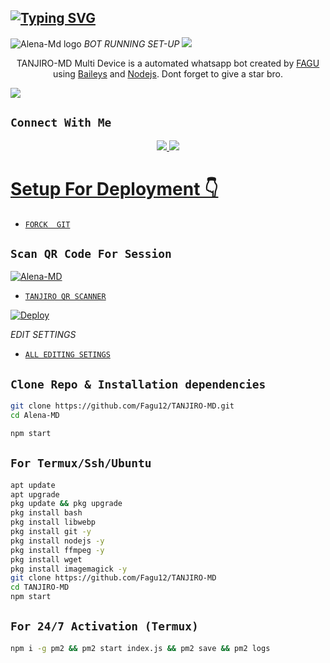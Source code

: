 ## [![Typing SVG](https://readme-typing-svg.herokuapp.com?font=Rockstar-ExtraBold&color=F33A6A&lines=𝐖𝐄𝐋𝐂𝐎𝐌𝐄+𝐓𝐎+𝙏𝘼𝙉𝙅𝙄𝙍𝙊+-+𝐌𝐃+𝐖𝐀+𝐁𝐎𝐓+𝐑𝐄𝐏𝐎.;𝘾𝙍𝙀𝘼𝙏𝙀𝘿+𝘽𝙔+𝙁𝘼𝙂𝙐;𝙏𝙃𝙄𝙎+𝙄𝙎+𝘼+𝘽𝙂𝙈+𝙎𝙏𝙄𝘾𝙆𝙀𝙍+𝘽𝙊𝙏;𝙒𝙄𝙏𝙃+𝙈𝙊𝙍𝙀+𝙁𝙀𝘼𝙏𝙐𝙍𝙀𝙎;𝙏𝙃𝘼𝙉𝙆𝙎+𝙁𝙊𝙍+𝙑𝙄𝙎𝙄𝙏𝙄𝙉𝙂+𝙊𝙐𝙍+𝙂𝙄𝙏)](https://git.io/typing-svg)
![Alena-Md logo](https://telegra.ph/file/e4faa85cf3c3215b6ab90.jpg)
   *BOT RUNNING SET-UP*
<img src="https://user-images.githubusercontent.com/73097560/115834477-dbab4500-a447-11eb-908a-139a6edaec5c.gif">

<p align="center">
TANJIRO-MD Multi Device is a automated whatsapp bot created by <a href="https://github.com/dominator454" target="_blank">FAGU</a> using <a href="https://github.com/adiwajshing/Baileys" target="_blank">Baileys</a> and <a href="https://github.com/nodejs" target="_blank">Nodejs</a>. Dont forget to give a star bro.
</p>
<img src="https://user-images.githubusercontent.com/73097560/115834477-dbab4500-a447-11eb-908a-139a6edaec5c.gif">

## ```Connect With Me```
<p align="center">
<a href="https://wa.me13654422946/"><img src="https://img.shields.io/badge/Contact FAGU-25D366?style=for-the-badge&logo=whatsapp&logoColor=white" />
<a href="https://chat.whatsapp.com/LSHTaeqMMKr4TzzDonIpLA"><img src="https://img.shields.io/badge/Join Official GROUP-25D366?style=for-the-badge&logo=whatsapp&logoColor=white" />
<br>
</p>

# Setup For Deployment 👇

* [`FORCK  GIT`](https://github.com/Fagu12/TANJIRO-MD/fork)

## `Scan QR Code For Session`
[![Alena-MD](https://repl.it/badge/github/quiec/whatsasena)](https://replit.com/@DGXeon/Cheems-Bot-Multi-Device-Qr-Code-Generator?output%20only=1&lite=1#index.js)

 * [`TANJIRO QR SCANNER`](https://replit.com/@DGXeon/Cheems-Bot-Multi-Device-Qr-Code-Generator?output%20only=1&lite=1#index.js)

[![Deploy](https://www.herokucdn.com/deploy/button.svg)](https://heroku.com/deploy?template=https://github.com/Fagu12/TANJIRO-MD)



*EDIT SETTINGS*

* [`ALL EDITING SETINGS`](https://github.com/Fagu12/TANJIRO-MD/blob/Jsl-Beta/settings.js)

## `Clone Repo & Installation dependencies`
```bash
git clone https://github.com/Fagu12/TANJIRO-MD.git
cd Alena-MD

npm start
```
## `For Termux/Ssh/Ubuntu`
```bash
apt update
apt upgrade
pkg update && pkg upgrade
pkg install bash
pkg install libwebp
pkg install git -y
pkg install nodejs -y 
pkg install ffmpeg -y 
pkg install wget
pkg install imagemagick -y
git clone https://github.com/Fagu12/TANJIRO-MD
cd TANJIRO-MD
npm start
```
## `For 24/7 Activation (Termux)`
```bash
npm i -g pm2 && pm2 start index.js && pm2 save && pm2 logs
```
